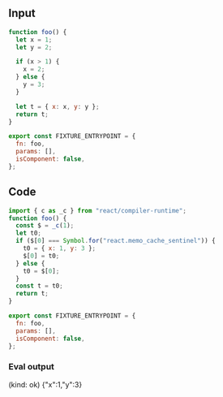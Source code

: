
## Input

```javascript
function foo() {
  let x = 1;
  let y = 2;

  if (x > 1) {
    x = 2;
  } else {
    y = 3;
  }

  let t = { x: x, y: y };
  return t;
}

export const FIXTURE_ENTRYPOINT = {
  fn: foo,
  params: [],
  isComponent: false,
};

```

## Code

```javascript
import { c as _c } from "react/compiler-runtime";
function foo() {
  const $ = _c(1);
  let t0;
  if ($[0] === Symbol.for("react.memo_cache_sentinel")) {
    t0 = { x: 1, y: 3 };
    $[0] = t0;
  } else {
    t0 = $[0];
  }
  const t = t0;
  return t;
}

export const FIXTURE_ENTRYPOINT = {
  fn: foo,
  params: [],
  isComponent: false,
};

```
      
### Eval output
(kind: ok) {"x":1,"y":3}